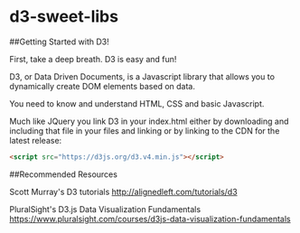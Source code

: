 # d3-sweet-libs

##Getting Started with D3!

First, take a deep breath. D3 is easy and fun!

D3, or Data Driven Documents, is a Javascript library that allows you to dynamically create DOM elements based on data. 

You need to know and understand HTML, CSS and basic Javascript.

Much like JQuery you link D3 in your index.html either by downloading and including that file in your files and linking or by linking to the CDN for the latest release:

```html
<script src="https://d3js.org/d3.v4.min.js"></script>
```


##Recommended Resources

Scott Murray's D3 tutorials
<http://alignedleft.com/tutorials/d3>

PluralSight's D3.js Data Visualization Fundamentals
<https://www.pluralsight.com/courses/d3js-data-visualization-fundamentals>
